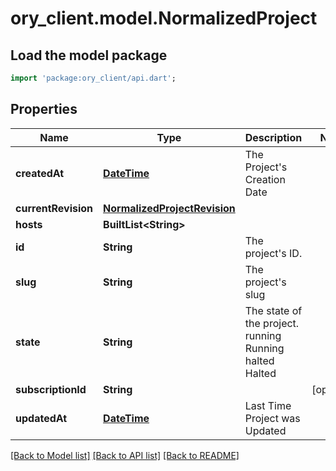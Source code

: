 # ory_client.model.NormalizedProject

## Load the model package
```dart
import 'package:ory_client/api.dart';
```

## Properties
Name | Type | Description | Notes
------------ | ------------- | ------------- | -------------
**createdAt** | [**DateTime**](DateTime.md) | The Project's Creation Date | 
**currentRevision** | [**NormalizedProjectRevision**](NormalizedProjectRevision.md) |  | 
**hosts** | **BuiltList&lt;String&gt;** |  | 
**id** | **String** | The project's ID. | 
**slug** | **String** | The project's slug | 
**state** | **String** | The state of the project. running Running halted Halted | 
**subscriptionId** | **String** |  | [optional] 
**updatedAt** | [**DateTime**](DateTime.md) | Last Time Project was Updated | 

[[Back to Model list]](../README.md#documentation-for-models) [[Back to API list]](../README.md#documentation-for-api-endpoints) [[Back to README]](../README.md)



